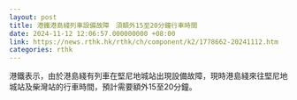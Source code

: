 ```yaml
---
layout: post
title: 港鐵港島綫列車設備故障　須額外15至20分鐘行車時間
date: 2024-11-12 12:06:57.000000000 +08:00
link: https://news.rthk.hk/rthk/ch/component/k2/1778662-20241112.htm
categories: rthk
---
```


港鐵表示，由於港島綫有列車在堅尼地城站出現設備故障，現時港島綫來往堅尼地城站及柴灣站的行車時間，預計需要額外15至20分鐘。
